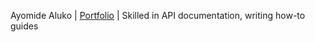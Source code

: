 Ayomide Aluko | [Portfolio](https://oxayomide.hashnode.dev) | Skilled in API documentation, writing how-to guides
